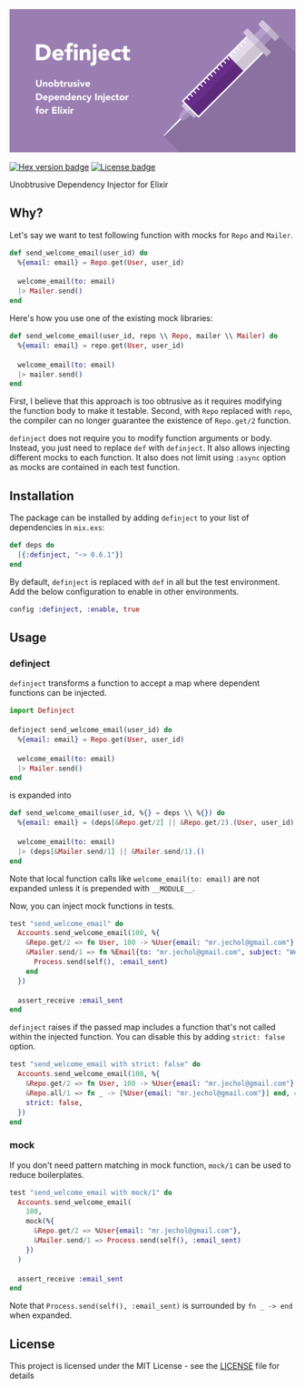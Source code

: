 ![](https://github.com/chain-partners/definject/blob/master/brand/logo.png?raw=true)

[![Hex version badge](https://img.shields.io/hexpm/v/definject.svg)](https://hex.pm/packages/definject)
[![License badge](https://img.shields.io/hexpm/l/definject.svg)](https://github.com/chain-partners/definject/blob/master/LICENSE.md)

Unobtrusive Dependency Injector for Elixir

## Why?

Let's say we want to test following function with mocks for `Repo` and `Mailer`.

```elixir
def send_welcome_email(user_id) do
  %{email: email} = Repo.get(User, user_id)

  welcome_email(to: email)
  |> Mailer.send()
end
```

Here's how you use one of the existing mock libraries:

```elixir
def send_welcome_email(user_id, repo \\ Repo, mailer \\ Mailer) do
  %{email: email} = repo.get(User, user_id)

  welcome_email(to: email)
  |> mailer.send()
end
```

First, I believe that this approach is too obtrusive as it requires modifying the function body to make it testable. Second, with `Repo` replaced with `repo`, the compiler can no longer guarantee the existence of `Repo.get/2` function.

`definject` does not require you to modify function arguments or body. Instead, you just need to replace `def` with `definject`. It also allows injecting different mocks to each function. It also does not limit using `:async` option as mocks are contained in each test function.

## Installation

The package can be installed by adding `definject` to your list of dependencies
in `mix.exs`:

```elixir
def deps do
  [{:definject, "~> 0.6.1"}]
end
```

By default, `definject` is replaced with `def` in all but the test environment. Add the below configuration to enable in other environments.

```elixir
config :definject, :enable, true
```

## Usage

### definject

`definject` transforms a function to accept a map where dependent functions can be injected.

```elixir
import Definject

definject send_welcome_email(user_id) do
  %{email: email} = Repo.get(User, user_id)

  welcome_email(to: email)
  |> Mailer.send()
end
```

is expanded into

```elixir
def send_welcome_email(user_id, %{} = deps \\ %{}) do
  %{email: email} = (deps[&Repo.get/2] || &Repo.get/2).(User, user_id)

  welcome_email(to: email)
  |> (deps[&Mailer.send/1] || &Mailer.send/1).()
end
```

Note that local function calls like `welcome_email(to: email)` are not expanded unless it is prepended with `__MODULE__`.

Now, you can inject mock functions in tests.

```elixir
test "send_welcome_email" do
  Accounts.send_welcome_email(100, %{
    &Repo.get/2 => fn User, 100 -> %User{email: "mr.jechol@gmail.com"} end,
    &Mailer.send/1 => fn %Email{to: "mr.jechol@gmail.com", subject: "Welcome"} ->
      Process.send(self(), :email_sent)
    end
  })

  assert_receive :email_sent
end
```

`definject` raises if the passed map includes a function that's not called within the injected function.
You can disable this by adding `strict: false` option.

```elixir
test "send_welcome_email with strict: false" do
  Accounts.send_welcome_email(100, %{
    &Repo.get/2 => fn User, 100 -> %User{email: "mr.jechol@gmail.com"} end,
    &Repo.all/1 => fn _ -> [%User{email: "mr.jechol@gmail.com"}] end, # Unused
    strict: false,
  })
end
```

### mock

If you don't need pattern matching in mock function, `mock/1` can be used to reduce boilerplates.

```elixir
test "send_welcome_email with mock/1" do
  Accounts.send_welcome_email(
    100,
    mock(%{
      &Repo.get/2 => %User{email: "mr.jechol@gmail.com"},
      &Mailer.send/1 => Process.send(self(), :email_sent)
    })
  )

  assert_receive :email_sent
end
```

Note that `Process.send(self(), :email_sent)` is surrounded by `fn _ -> end` when expanded.

## License

This project is licensed under the MIT License - see the [LICENSE](LICENSE.md) file for details
